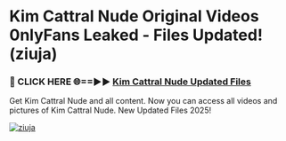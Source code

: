 # Kim Cattral Nude Original Videos 0nlyFans Leaked - Files Updated! (ziuja)

<h3>🔴 CLICK HERE 🌐==►► <a href="https://tinyurl.com/4mcuefdz" rel="nofollow">Kim Cattral Nude Updated Files</a></h3>

Get Kim Cattral Nude and all content. Now you can access all videos and pictures of Kim Cattral Nude. New Updated Files 2025!

[![ziuja](https://i.imgur.com/StAQSOY.gif)](https://tinyurl.com/4mcuefdz)
